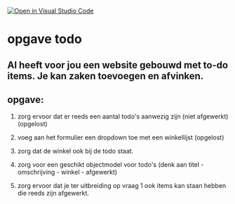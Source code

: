 [![Open in Visual Studio Code](https://classroom.github.com/assets/open-in-vscode-2e0aaae1b6195c2367325f4f02e2d04e9abb55f0b24a779b69b11b9e10269abc.svg)](https://classroom.github.com/online_ide?assignment_repo_id=19499640&assignment_repo_type=AssignmentRepo)
# opgave todo

## AI heeft voor jou een website gebouwd met to-do items. Je kan zaken toevoegen en afvinken.

## opgave:

1. zorg ervoor dat er reeds een aantal todo's aanwezig zijn (niet afgewerkt) (opgelost)

2. voeg aan het formulier een dropdown toe met een winkellijst (opgelost)

3. zorg dat de winkel ook bij de todo staat.

4. zorg voor een geschikt objectmodel voor todo's
   (denk aan titel - omschrijving - winkel - afgewerkt)

5. zorg ervoor dat je ter uitbreiding op vraag 1 ook items kan staan hebben die reeds zijn afgewerkt.
